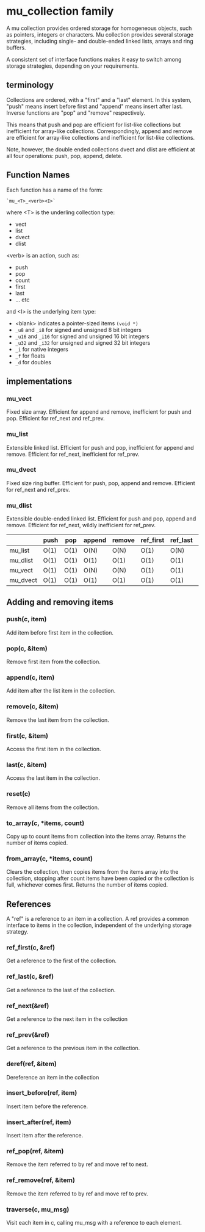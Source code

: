 # mu_collection family

A mu collection provides ordered storage for homogeneous objects, such as
pointers, integers or characters.  Mu collection provides several storage
strategies, including single- and double-ended linked lists, arrays and ring
buffers.

A consistent set of interface functions makes it easy to switch among storage
strategies, depending on your requirements.

## terminology

Collections are ordered, with a "first" and a "last" element.  In this system,
"push" means insert before first and "append" means insert after last.  Inverse
functions are "pop" and "remove" respectively.

This means that push and pop are efficient for list-like collections but
inefficient for array-like collections.  Correspondingly, append and remove are
efficient for array-like collections and inefficient for list-like collections.

Note, however, the double ended collections dvect and dlist are efficient at
all four operations: push, pop, append, delete.

## Function Names

Each function has a name of the form:

    `mu_<T>_<verb><I>`

where \<T\> is the underling collection type:

- vect
- list
- dvect
- dlist

\<verb\> is an action, such as:

- push
- pop
- count
- first
- last
- ... etc

and \<I\> is the underlying item type:

- \<blank\> indicates a pointer-sized items `(void *)`
- `_u8` and `_i8` for signed and unsigned 8 bit integers
- `_u16` and `_i16` for signed and unsigned 16 bit integers
- `_u32` and `_i32` for unsigned and signed 32 bit integers
- `_i` for native integers
- `_f` for floats
- `_d` for doubles

## implementations

### mu_vect

Fixed size array.  Efficient for append and remove, inefficient for push and
pop.  Efficient for ref_next and ref_prev.

### mu_list

Extensible linked list.  Efficient for push and pop, inefficient for append
and remove.  Efficient for ref_next, inefficient for ref_prev.

### mu_dvect

Fixed size ring buffer.  Efficient for push, pop, append and remove.
Efficient for ref_next and ref_prev.

### mu_dlist

Extensible double-ended linked list.  Efficient for push and pop, append
and remove.  Efficient for ref_next, wildly inefficient for ref_prev.

|        |push|pop |append|remove|ref_first|ref_last|ref_next|ref_prev|
|--------|----|----|------|------|---------|--------|--------|--------|
|mu_list |O(1)|O(1)|O(N)  |O(N)  |O(1)     |O(N)    | O(1)   |O(N)    |
|mu_dlist|O(1)|O(1)|O(1)  |O(1)  |O(1)     |O(1)    | O(1)   |O(N)    |
|mu_vect |O(1)|O(1)|O(N)  |O(N)  |O(1)     |O(1)    | O(1)   |O(1)    |
|mu_dvect|O(1)|O(1)|O(1)  |O(1)  |O(1)     |O(1)    | O(1)   |O(1)    |

## Adding and removing items

### push(c, item)

Add item before first item in the collection.

### pop(c, &item)

Remove first item from the collection.

### append(c, item)

Add item after the list item in the collection.

### remove(c, &item)

Remove the last item from the collection.

### first(c, &item)

Access the first item in the collection.

### last(c, &item)

Access the last item in the collection.

### reset(c)

Remove all items from the collection.

### to_array(c, \*items, count)

Copy up to count items from collection into the items array.  Returns
the number of items copied.

### from_array(c, \*items, count)

Clears the collection, then copies items from the items array into the
collection, stopping after count items have been copied or the collection
is full, whichever comes first.  Returns the number of items copied.

## References

A "ref" is a reference to an item in a collection.  A ref provides a common
interface to items in the collection, independent of the underlying storage
strategy.

### ref_first(c, &ref)

Get a reference to the first of the collection.

### ref_last(c, &ref)

Get a reference to the last of the collection.

### ref_next(&ref)

Get a reference to the next item in the collection

### ref_prev(&ref)

Get a reference to the previous item in the collection.

### deref(ref, &item)

Dereference an item in the collection

### insert_before(ref, item)

Insert item before the reference.

### insert_after(ref, item)

Insert item after the reference.

### ref_pop(ref, &item)

Remove the item referred to by ref and move ref to next.

### ref_remove(ref, &item)

Remove the item referred to by ref and move ref to prev.

### traverse(c, mu_msg)

Visit each item in c, calling mu_msg with a reference to each element.
